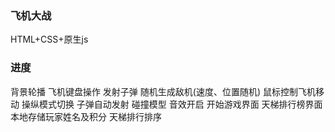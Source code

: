 ### 飞机大战
HTML+CSS+原生js

### 进度
背景轮播
飞机键盘操作
发射子弹
随机生成敌机(速度、位置随机)
鼠标控制飞机移动
操纵模式切换
子弹自动发射
碰撞模型
音效开启
开始游戏界面
天梯排行榜界面
本地存储玩家姓名及积分
天梯排行排序

